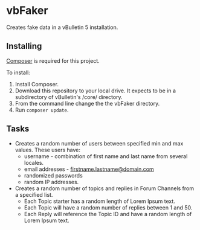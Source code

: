 # vbFaker
Creates fake data in a vBulletin 5 installation.

## Installing

[Composer](https://getcomposer.org/) is required for this project.

To install:

1. Install Composer.
2. Download this repository to your local drive. It expects to be in a subdirectory of vBulletin's /core/ directory.
3. From the command line change the the vbFaker directory.
4. Run `composer update`.

## Tasks

- Creates a random number of users between specified min and max values. These users have:
  - username - combination of first name and last name from several locales.
  - email addresses - firstname.lastname@domain.com
  - randomized passwords
  - random IP addresses.
- Creates a random number of topics and replies in Forum Channels from a specified list.
  - Each Topic starter has a random length of Lorem Ipsum text.
  - Each Topic will have a random number of replies between 1 and 50.
  - Each Reply will reference the Topic ID and have a random length of Lorem Ipsum text.
